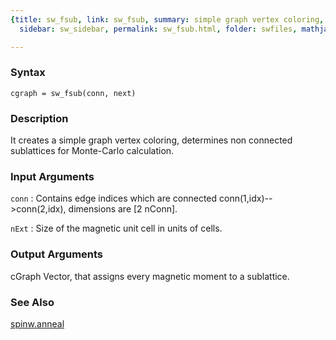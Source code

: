 ```yaml
---
{title: sw_fsub, link: sw_fsub, summary: simple graph vertex coloring, keywords: sample,
  sidebar: sw_sidebar, permalink: sw_fsub.html, folder: swfiles, mathjax: 'true'}

---
```


### Syntax

`cgraph = sw_fsub(conn, next)`

### Description

It creates a simple graph vertex coloring, determines non connected
sublattices for Monte-Carlo calculation.
 

### Input Arguments

`conn`
: Contains edge indices which are connected
  conn(1,idx)-->conn(2,idx), dimensions are [2 nConn].

`nExt`
: Size of the magnetic unit cell in units of cells.

### Output Arguments

cGraph        Vector, that assigns every magnetic moment to a sublattice.

### See Also

[spinw.anneal](spinw_anneal.html)

